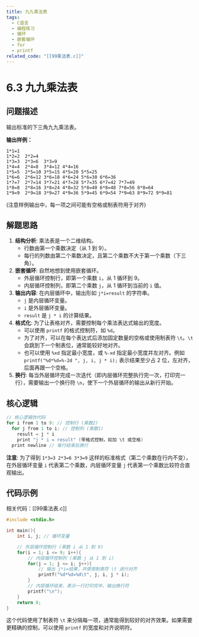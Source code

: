 ```yaml
---
title: 九九乘法表
tags:
  - C语言
  - 编程练习
  - 循环
  - 嵌套循环
  - for
  - printf
related_code: "[[99乘法表.c]]"
---
```


# 6.3 九九乘法表

## 问题描述

输出标准的下三角九九乘法表。

**输出样例：**
```
1*1=1  
1*2=2  2*2=4  
1*3=3  2*3=6  3*3=9  
1*4=4  2*4=8  3*4=12 4*4=16 
1*5=5  2*5=10 3*5=15 4*5=20 5*5=25 
1*6=6  2*6=12 3*6=18 4*6=24 5*6=30 6*6=36 
1*7=7  2*7=14 3*7=21 4*7=28 5*7=35 6*7=42 7*7=49 
1*8=8  2*8=16 3*8=24 4*8=32 5*8=40 6*8=48 7*8=56 8*8=64 
1*9=9  2*9=18 3*9=27 4*9=36 5*9=45 6*9=54 7*9=63 8*9=72 9*9=81 
```
(注意样例输出中，每一项之间可能有空格或制表符用于对齐)

## 解题思路

1.  **结构分析**: 乘法表是一个二维结构。
    *   行数由第一个乘数决定（从 1 到 9）。
    *   每行的列数由第二个乘数决定，且第二个乘数不大于第一个乘数（下三角）。
2.  **嵌套循环**: 自然地想到使用嵌套循环。
    *   外层循环控制行，即第一个乘数 `i`，从 1 循环到 9。
    *   内层循环控制列，即第二个乘数 `j`，从 1 循环到当前的 `i` 值。
3.  **输出内容**: 在内层循环中，输出形如 `j*i=result` 的字符串。
    *   `j` 是内层循环变量。
    *   `i` 是外层循环变量。
    *   `result` 是 `j * i` 的计算结果。
4.  **格式化**: 为了让表格对齐，需要控制每个乘法表达式输出的宽度。
    *   可以使用 `printf` 的格式控制符，如 `%d`。
    *   为了对齐，可以在每个表达式后添加固定数量的空格或使用制表符 `\t`。`\t` 会跳到下一个制表位，通常能较好地对齐。
    *   也可以使用 `%xd` 指定最小宽度，或 `%-xd` 指定最小宽度并左对齐。例如 `printf("%d*%d=%-2d ", j, i, j * i);` 表示结果至少占 2 位，左对齐，后面再跟一个空格。
5.  **换行**: 每当外层循环完成一次迭代（即内层循环完整执行完一次，打印完一行），需要输出一个换行符 `\n`，使下一个外层循环的输出从新行开始。

## 核心逻辑

```c
// 核心逻辑伪代码
for i from 1 to 9: // 控制行 (乘数2)
  for j from 1 to i: // 控制列 (乘数1)
    result = j * i
    print "j * i = result" (带格式控制，如加 \t 或空格)
  print newline // 每行结束后换行
```
**注意**: 为了得到 `1*3=3 2*3=6 3*3=9` 这样的标准格式（第二个乘数在行内不变），在外层循环变量 `i` 代表第二个乘数，内层循环变量 `j` 代表第一个乘数比较符合直观输出。

## 代码示例

相关代码：[[99乘法表.c]]

```c
#include <stdio.h>

int main(){
	int i, j; // 循环变量

	// 外层循环控制行 (乘数 i 从 1 到 9)
	for(i = 1; i <= 9; i++){
		// 内层循环控制列 (乘数 j 从 1 到 i)
		for(j = 1; j <= i; j++){
			// 输出 j*i=结果，并使用制表符 \t 进行对齐
			printf("%d*%d=%d\t", j, i, j * i);
		}
		// 内层循环结束，表示一行打印完毕，输出换行符
		printf("\n");
	}
	return 0;
}
```

这个代码使用了制表符 `\t` 来分隔每一项，通常能得到较好的对齐效果。如果需要更精确的控制，可以使用 `printf` 的宽度和对齐说明符。

